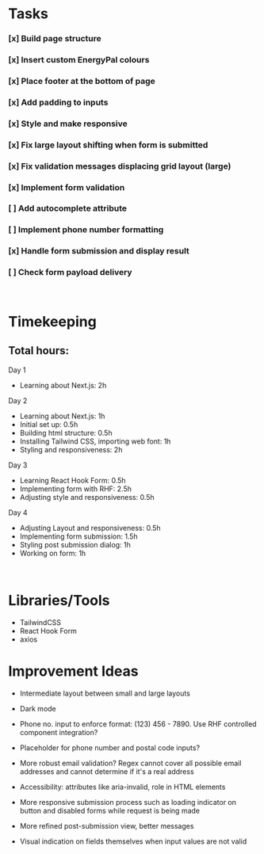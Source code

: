# Tasks

### [x] Build page structure

### [x] Insert custom EnergyPal colours

### [x] Place footer at the bottom of page

### [x] Add padding to inputs

### [x] Style and make responsive

### [x] Fix large layout shifting when form is submitted

### [x] Fix validation messages displacing grid layout (large)

### [x] Implement form validation

### [ ] Add autocomplete attribute

### [ ] Implement phone number formatting

### [x] Handle form submission and display result

### [ ] Check form payload delivery

<br>

# Timekeeping

## Total hours:

Day 1

- Learning about Next.js: 2h

Day 2

- Learning about Next.js: 1h
- Initial set up: 0.5h
- Building html structure: 0.5h
- Installing Tailwind CSS, importing web font: 1h
- Styling and responsiveness: 2h

Day 3

- Learning React Hook Form: 0.5h
- Implementing form with RHF: 2.5h
- Adjusting style and responsiveness: 0.5h

Day 4

- Adjusting Layout and responsiveness: 0.5h
- Implementing form submission: 1.5h
- Styling post submission dialog: 1h
- Working on form: 1h

<br>

# Libraries/Tools

- TailwindCSS
- React Hook Form
- axios

# Improvement Ideas

- Intermediate layout between small and large layouts

- Dark mode

- Phone no. input to enforce format: (123) 456 - 7890. Use RHF controlled component integration?

- Placeholder for phone number and postal code inputs?

- More robust email validation? Regex cannot cover all possible email addresses and cannot determine if it's a real address

- Accessibility: attributes like aria-invalid, role in HTML elements

- More responsive submission process such as loading indicator on button and disabled forms while request is being made

- More refined post-submission view, better messages

- Visual indication on fields themselves when input values are not valid

